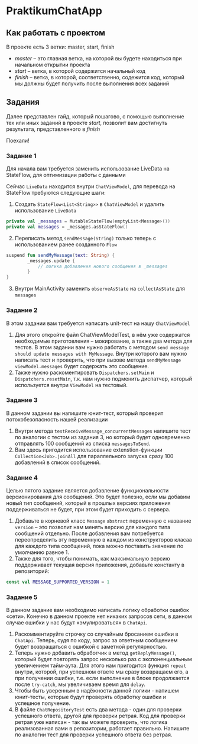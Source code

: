 # PraktikumChatApp

## Как работать с проектом

В проекте есть 3 ветки: master, start, finish

- _master_ – это главная ветка, на которой вы будете находиться при начальном открытии проекта
- _start_ – ветка, в которой содержится начальный код
- _finish_ – ветка, в которой, соответственно, содежится код, который мы должны будет получить после выполнения всех
  заданий

## Задания

Далее представлен гайд, который пошагово, с помощью выполнение тех или иных заданий в проекте _start_, позволит вам
достигнуть результата, представленного в _finish_

Поехали!

### Задание 1

Для начала вам требуется заменить использование LiveData на StateFlow, для оптимизации работы с данными

Сейчас `LiveData` находится внутри `ChatViewModel`, для перевода на StateFlow требуются следующие шаги:

1. Создать `StateFlow<List<String>>` в `ChatViewModel` и удалить использование `LiveData`

```kotlin
private val _messages = MutableStateFlow(emptyList<Message>())
private val messages = _messages.asStateFlow()
```

2. Переписать метод `sendMessage(String)` только теперь с использованием ранее созданного `Flow`

```kotlin
suspend fun sendMyMessage(text: String) {
        _messages.update {
            // логика добавления нового сообщения в _messages
        }
}
```

3. Внутри MainActivity заменить `observeAsState` на `collectAsState` для `messages`


### Задание 2

В этом задании вам требуется написать unit-тест на нашу `ChatViewModel`

1. Для этого откройте файл ChatViewModelTest, в нём уже содержатся необходимые приготовления – мокирование,
   а также два метода для тестов. В этом задании вам нужно работать с методом `send message should update messages with MyMessage`.
   Внутри которого вам нужно написать тест и проверить, что при вызове метода `sendMyMessage` `viewModel.messages`
   будет содержать это сообщение.
2. Также нужно раскоментировать `Dispatchers.setMain` и `Dispatchers.resetMain`, т.к. нам нужно подменить диспатчер,
   который используется внутри `ViewModel` на тестовый.

### Задание 3

В данном задании вы напишите юнит-тест, который проверит потокобезопасность нашей реализации

1. Внутри метода `testReceiveMessage_concurrentMessages` напишите тест по аналогии с тестом из задания 3, но который
   будет одновременно отправлять 100 сообщений из списка `messagesToSend`.
2. Вам здесь пригодится использование extenstion-функции `Collection<Job>.joinAll` для параллельного запуска сразу
   100 добавлений в список сообщений.


### Задание 4

Целью пятого задание является добавление функциональности версионирования для сообщений. Это будет полезно, если
мы добавим новый тип сообщений, который в прошлых версиях приложения поддерживаться не будет, при этом будет приходить
с сервера.

1. Добавьте в корневой класс `Message` `abstract` переменную c название `version` – это позволит нам менять версию
   для каждого типа сообщений отдельно. После добавления вам потребуется переопределить эту переменную в каждом из конструкторов
   класаа для каждого типа сообщений, пока можно поставить значение по умолчанию равное 1.
2. Также для того, чтобы понимать, как максимальную версию поддерживает текущая версия приложения, добавьте константу
   в репозиторий:
```Kotlin
const val MESSAGE_SUPPORTED_VERSION = 1
```


### Задание 5

В данном задание вам необходимо написать логику обработки ошибок «сети». Конечно в данном проекте нет никаких запросов
сети, в данном случае ошибки у нас будут «эмулироваться»  в `ChatApi`.

1. Раскомментируйте строчку со случайным бросанием ошибки в `ChatApi`. Теперь, судя по коду, запрос за ответным сообщением
   будет возвращаться с ошибкой с заметной регулярностью.
2. Теперь нужно добавить обработчик в метод `getReplyMessage()`, который будет повторять запрос несколько раз с экспоненциальным увеличением
   тайм-аута. Для этого нам пригодится функция `repeat` внутри, которой, при успешном ответе мы сразу возвращаем его, а
   при получении ошибки, т.е. если выполнение в блоке продолжается после `try-catch`, мы увеличиваем время для `delay`.
3. Чтобы быть уверенным в надёжности данной логики - напишем юнит-тесты, которые будут проверять обработку ошибки и успешное получение.
4. В файле `ChatRepositoryTest` есть два метода - один для проверки успешного ответа, другой для проверки ретрая. Код для
   проверки ретрая уже написан - так вы можете проверить, что логика реализованная вами в репозитории, работает правильно.
   Напишите по аналогии тест для проверки успешного ответа без ретрая.





